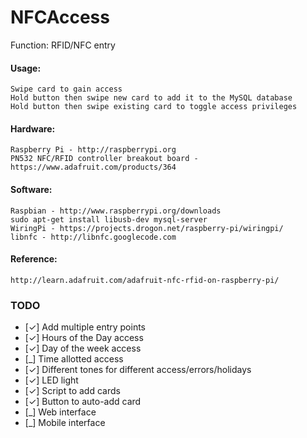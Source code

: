 NFCAccess
=========

Function: RFID/NFC entry

#### Usage:
	Swipe card to gain access
	Hold button then swipe new card to add it to the MySQL database
	Hold button then swipe existing card to toggle access privileges

#### Hardware:
	Raspberry Pi - http://raspberrypi.org
	PN532 NFC/RFID controller breakout board - https://www.adafruit.com/products/364

#### Software:
	Raspbian - http://www.raspberrypi.org/downloads
	sudo apt-get install libusb-dev mysql-server 
	WiringPi - https://projects.drogon.net/raspberry-pi/wiringpi/
	libnfc - http://libnfc.googlecode.com

#### Reference:
	http://learn.adafruit.com/adafruit-nfc-rfid-on-raspberry-pi/
	


### TODO
 - [✓] Add multiple entry points
 - [✓] Hours of the Day access
 - [✓] Day of the week access
 - [_] Time allotted access
 - [✓] Different tones for different access/errors/holidays
 - [✓] LED light
 - [✓] Script to add cards
 - [✓] Button to auto-add card
 - [_] Web interface
 - [_] Mobile interface
